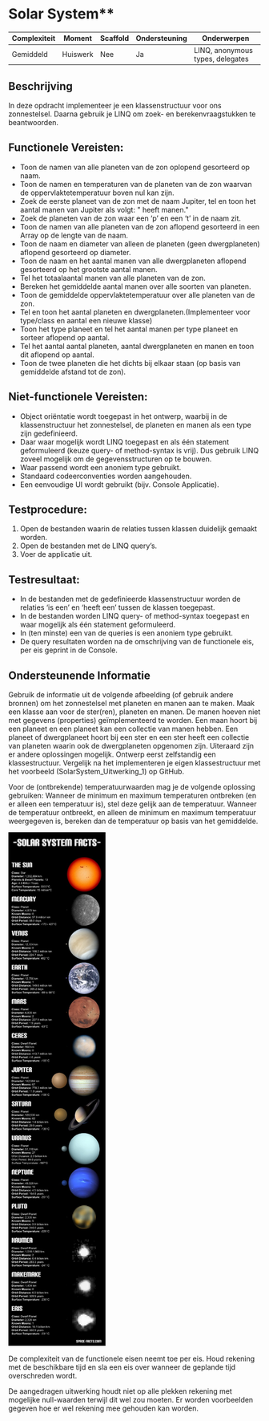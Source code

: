 # Solar System**



| **Complexiteit** | **Moment**   | **Scaffold** | **Ondersteuning** | **Onderwerpen**                       |
|------------------|--------------|--------------|------------------|---------------------------------------|
| Gemiddeld        | Huiswerk      | Nee          | Ja               | LINQ, anonymous types, delegates      |


## Beschrijving  
In deze opdracht implementeer je een klassenstructuur voor ons zonnestelsel. Daarna gebruik je LINQ om zoek- en berekenvraagstukken te beantwoorden.


## Functionele Vereisten:  
- Toon de namen van alle planeten van de zon oplopend gesorteerd op naam.
- Toon de namen en temperaturen van de planeten van de zon waarvan de oppervlaktetemperatuur boven nul kan zijn.
- Zoek de eerste planeet van de zon met de naam Jupiter, tel en toon het aantal manen van Jupiter als volgt: "<planeet> heeft <aantal> manen."
- Zoek de planeten van de zon waar een ‘p’ en een ‘t’ in de naam zit.
- Toon de namen van alle planeten van de zon aflopend gesorteerd in een Array op de lengte van de naam.
- Toon de naam en diameter van alleen de planeten (geen dwergplaneten) aflopend gesorteerd op diameter. 
- Toon de naam en het aantal manen van alle dwergplaneten aflopend gesorteerd op het grootste aantal manen. 
- Tel het totaalaantal manen van alle planeten van de zon.
- Bereken het gemiddelde aantal manen over alle soorten van planeten.
- Toon de gemiddelde oppervlaktetemperatuur over alle planeten van de zon.
- Tel en toon het aantal planeten en dwergplaneten.(Implementeer voor type/class en aantal een nieuwe klasse)
- Toon het type planeet en tel het aantal manen per type planeet en sorteer aflopend op aantal. 
- Tel het aantal aantal planeten, aantal dwergplaneten en manen en toon dit aflopend op aantal.
- Toon de twee planeten die het dichts bij elkaar staan (op basis van gemiddelde afstand tot de zon).


## Niet-functionele Vereisten: 
- Object oriëntatie wordt toegepast in het ontwerp, waarbij in de klassenstructuur het zonnestelsel, de planeten en manen als een type zijn gedefinieerd.
- Daar waar mogelijk wordt LINQ toegepast en als één statement geformuleerd (keuze query- of method-syntax is vrij). Dus gebruik LINQ zoveel mogelijk om de gegevensstructuren op te bouwen.
- Waar passend wordt een anoniem type gebruikt.
- Standaard codeerconventies worden aangehouden.
- Een eenvoudige UI wordt gebruikt (bijv. Console Applicatie).


## Testprocedure:  
1. Open de bestanden waarin de relaties tussen klassen duidelijk gemaakt worden.
2. Open de bestanden met de LINQ query’s.
3. Voer de applicatie uit.


## Testresultaat:  
- In de bestanden met de gedefinieerde klassenstructuur worden de relaties ‘is een’ en ‘heeft een’ tussen de klassen toegepast.
- In de bestanden worden LINQ query- of method-syntax toegepast en waar mogelijk als één statement geformuleerd.
- In (ten minste) een van de queries is een anoniem type gebruikt.
- De query resultaten worden na de omschrijving van de functionele eis, per eis geprint in de Console.


## Ondersteunende Informatie

Gebruik de informatie uit de volgende afbeelding (of gebruik andere bronnen) om het zonnestelsel met planeten en manen aan te maken. Maak een klasse aan voor de ster(ren), planeten en manen. De manen hoeven niet met gegevens (properties) geïmplementeerd te worden. Een maan hoort bij een planeet en een planeet kan een collectie van manen hebben. Een planeet of dwergplaneet hoort bij een ster en een ster heeft een collectie van planeten waarin ook de dwergplaneten opgenomen zijn. Uiteraard zijn er andere oplossingen mogelijk. Ontwerp eerst zelfstandig een klassestructuur. Vergelijk na het implementeren je eigen klassestructuur met het voorbeeld (SolarSystem_Uitwerking_1) op GitHub.

Voor de (ontbrekende) temperatuurwaarden mag je de volgende oplossing gebruiken: Wanneer de minimum en maximum temperaturen ontbreken (en er alleen een temperatuur is), stel deze gelijk aan de temperatuur. Wanneer de temperatuur ontbreekt, en alleen de minimum en maximum temperatuur weergegeven is, bereken dan de temperatuur op basis van het gemiddelde.

![afbeeldingen en gegevens van de planeten uit ons zonnestelsel](SolarSystem.png)

De complexiteit van de functionele eisen neemt toe per eis. Houd rekening met de beschikbare tijd en sla een eis over wanneer de geplande tijd overschreden wordt.

De aangedragen uitwerking houdt niet op alle plekken rekening met mogelijke null-waarden terwijl dit wel zou moeten. Er worden voorbeelden gegeven hoe er wel rekening mee gehouden kan worden.